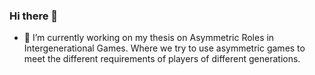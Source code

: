 ### Hi there 👋

- 🔭 I’m currently working on my thesis on Asymmetric Roles in Intergenerational Games. Where we try to use asymmetric games to meet the different requirements of players of different generations.

<!--
**pgpais/pgpais** is a ✨ _special_ ✨ repository because its `README.md` (this file) appears on your GitHub profile.

Here are some ideas to get you started:

- 🔭 I’m currently working on ...
- 🌱 I’m currently learning ...
- 👯 I’m looking to collaborate on ...
- 🤔 I’m looking for help with ...
- 💬 Ask me about ...
- 📫 How to reach me: ...
- 😄 Pronouns: ...
- ⚡ Fun fact: ...
-->
